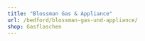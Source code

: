 ```yaml
---
title: "Blossman Gas & Appliance"
url: /bedford/blossman-gas-und-appliance/
shop: Gasflaschen
---
```

